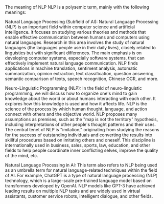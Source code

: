 The meaning of NLP
NLP is a polysemic term, mainly with the following meanings:

Natural Language Processing (Subfield of AI): Natural Language Processing (NLP) is an important field within computer science and artificial intelligence. It focuses on studying various theories and methods that enable effective communication between humans and computers using natural languages. Research in this area involves the study of natural languages (the languages people use in their daily lives), closely related to linguistics but with significant differences. The main emphasis is on developing computer systems, especially software systems, that can effectively implement natural language communication. NLP finds applications in machine translation, sentiment analysis, automatic summarization, opinion extraction, text classification, question answering, semantic comparison of texts, speech recognition, Chinese OCR, and more.

Neuro-Linguistic Programming (NLP): In the field of neuro-linguistic programming, we will discuss how to organize one's mind to gain knowledge about the world or about humans interacting with each other. It explores how this knowledge is used and how it affects life. NLP is the science of the process by which human thought, language, and action connect with others and the objective world. NLP proposes many assumptions as premises, such as the "map is not the territory" hypothesis, including interpretations of other people's thought patterns and their uses. The central tenet of NLP is "imitation," originating from studying the reasons for the success of outstanding individuals and converting the results into skillful procedures based on imitating others and oneself. This discipline is internationally used in business, sales, sports, law, education, and other fields to help people coordinate inner conflicting selves, improve the quality of the mind, etc.

Natural Language Processing in AI: This term also refers to NLP being used as an umbrella term for natural language-related techniques within the field of AI. For example, ChatGPT is a type of natural language processing (NLP) technology, which is a large-scale pre-trained language model based on transformers developed by OpenAI. NLP models like GPT-3 have achieved leading results on multiple NLP tasks and are widely used in virtual assistants, customer service robots, intelligent dialogue, and other fields.
